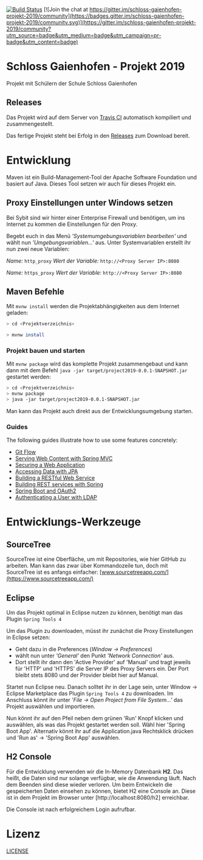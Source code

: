 [![Build Status](https://travis-ci.org/Sybit-Education/schloss-gaienhofen-projekt-2019.svg?branch=master)](https://travis-ci.org/Sybit-Education/schloss-gaienhofen-projekt-2019) [![Join the chat at https://gitter.im/schloss-gaienhofen-projekt-2019/community](https://badges.gitter.im/schloss-gaienhofen-projekt-2019/community.svg)](https://gitter.im/schloss-gaienhofen-projekt-2019/community?utm_source=badge&utm_medium=badge&utm_campaign=pr-badge&utm_content=badge)


# Schloss Gaienhofen - Projekt 2019

Projekt mit Schülern der Schule Schloss Gaienhofen

## Releases

Das Projekt wird auf dem Server von [Travis CI](https://travis-ci.org/Sybit-Education/schloss-gaienhofen-projekt-2019) automatisch kompiliert und zusammengestellt. 

Das fertige Projekt steht bei Erfolg in den [Releases](https://github.com/Sybit-Education/schloss-gaienhofen-projekt-2019/releases) 
zum Download bereit.

# Entwicklung

Maven ist ein Build-Management-Tool der Apache Software Foundation und basiert auf Java. 
Dieses Tool setzen wir auch für dieses Projekt ein.

## Proxy Einstellungen unter Windows setzen

Bei Sybit sind wir hinter einer Enterprise Firewall und benötigen, um ins Internet 
zu kommen die Einstellungen für den Proxy.

Begebt euch in das Menü *'Systemumgebungsvariablen bearbeiten'* und wählt nun *'Umgebungsvariablen...'* aus.
Unter Systemvariablen erstellt ihr nun zwei neue Variablen: 

*Name:* ``http_proxy``
*Wert der Variable:* ``http://<Proxy Server IP>:8080`` 

*Name:* ``https_proxy``
*Wert der Variable:* ``http://<Proxy Server IP>:8080`` 

## Maven Befehle

Mit ```mvnw install``` werden die Projektabhängigkeiten aus dem Internet geladen:

```bash
> cd <Projektverzeichnis>

> mvnw install

```

### Projekt bauen und starten

Mit ```mvnw package``` wird das komplette Projekt zusammengebaut und kann dann
mit dem Befehl ```java -jar target/project2019-0.0.1-SNAPSHOT.jar``` gestartet werden:

```bash
> cd <Projektverzeichnis>
> mvnw package
> java -jar target/project2019-0.0.1-SNAPSHOT.jar

```

Man kann das Projekt auch direkt aus der Entwicklungsumgebung starten.

### Guides
The following guides illustrate how to use some features concretely:

* [Git Flow](https://danielkummer.github.io/git-flow-cheatsheet/index.de_DE.html)
* [Serving Web Content with Spring MVC](https://spring.io/guides/gs/serving-web-content/)
* [Securing a Web Application](https://spring.io/guides/gs/securing-web/)
* [Accessing Data with JPA](https://spring.io/guides/gs/accessing-data-jpa/)
* [Building a RESTful Web Service](https://spring.io/guides/gs/rest-service/)
* [Building REST services with Spring](https://spring.io/guides/tutorials/bookmarks/)
* [Spring Boot and OAuth2](https://spring.io/guides/tutorials/spring-boot-oauth2/)
* [Authenticating a User with LDAP](https://spring.io/guides/gs/authenticating-ldap/)

# Entwicklungs-Werkzeuge

## SourceTree

SourceTree ist eine Oberfläche, um mit Repositories, wie hier GitHub zu arbeiten. Man kann das zwar über
Kommandozeile tun, doch mit SourceTree ist es anfangs einfacher: [www.sourcetreeapp.com/](https://www.sourcetreeapp.com/)

## Eclipse

Um das Projekt optimal in Eclipse nutzen zu können, benötigt man das Plugin ```Spring Tools 4```

Um das Plugin zu downloaden, müsst ihr zunächst die Proxy Einstellungen in Eclipse setzen: 

* Geht dazu in die Preferences (*Window -> Preferences*)
* wählt nun unter *'General'* den Punkt *'Network Connection'* aus. 
* Dort stellt ihr dann den 'Active Provider' auf 'Manual' und tragt jeweils für 'HTTP' und 'HTTPS' die Server 
  IP des Proxy Servers ein. Der Port bleibt stets 8080 und der Provider bleibt hier auf Manual.

Startet nun Eclipse neu. Danach solltet ihr in der Lage sein, unter Window -> Eclipse Marketplace das Plugin ```Spring Tools 4``` zu downloaden.
Im Anschluss könnt ihr unter *'File -> Open Project from File System...'* das Projekt auswählen und importieren. 

Nun könnt ihr auf den Pfeil neben dem grünen 'Run' Knopf klicken und auswählen, als was das Projekt gestartet werden soll. Wähl hier 'Spring Boot App'.
Alternativ könnt ihr auf die Application.java Rechtsklick drücken und 'Run as' -> 'Spring Boot App' auswählen.


## H2 Console

Für die Entwicklung verwenden wir die In-Memory Datenbank **H2**. Das heißt,
die Daten sind nur solange verfügbar, wie die Anwendung läuft. Nach dem Beenden
sind diese wieder verloren.
Um beim Entwickeln die gespeicherten Daten einsehen zu können, bietet H2 eine Console an. Diese ist in dem Projekt im 
Browser unter [http://localhost:8080/h2] erreichbar.

Die Console ist nach erfolgreichem Login aufrufbar.


# Lizenz

[LICENSE](LICENSE)
